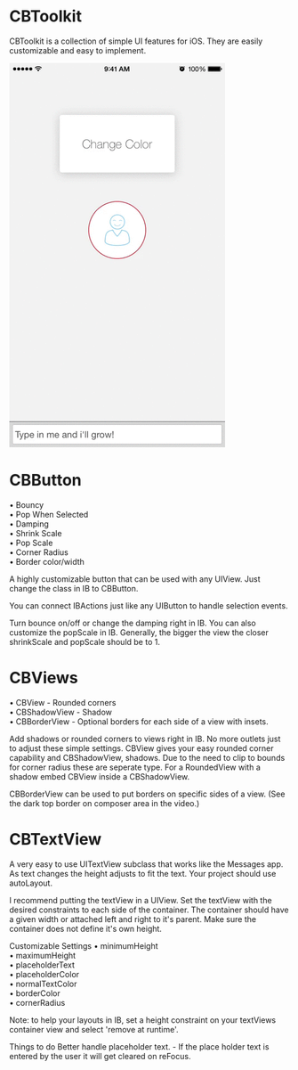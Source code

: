CBToolkit
=========


CBToolkit is a collection of simple UI features for iOS. They are easily customizable and easy to implement. 


<img src="/CBToolkitVideo.gif">

<h1>CBButton</h1>

• Bouncy </br>
• Pop When Selected </br>
• Damping </br>
• Shrink Scale </br>
• Pop Scale </br>
• Corner Radius </br>
• Border color/width </br>


A highly customizable button that can be used with any UIView. Just change the class in IB to CBButton.

You can connect IBActions just like any UIButton to handle selection events. 

Turn bounce on/off or change the damping right in IB. You can also customize the popScale in IB. Generally, the bigger the view the closer shrinkScale and popScale should be to 1.



<h1>CBViews</h1>

• CBView - Rounded corners </br>
• CBShadowView - Shadow </br>
• CBBorderView - Optional borders for each side of a view with insets.

Add shadows or rounded corners to views right in IB. No more outlets just to adjust these simple settings. CBView gives your easy rounded corner capability and CBShadowView, shadows. Due to the need to clip to bounds for corner radius these are seperate type. For a RoundedView with a shadow embed CBView inside a CBShadowView.

CBBorderView can be used to put borders on specific sides of a view. (See the dark top border on composer area in the video.)


<h1>CBTextView</h1>

A very easy to use UITextView subclass that works like the Messages app. As text changes the height adjusts to fit the text. Your project should use autoLayout.

I recommend putting the textView in a UIView. Set the textView with the desired constraints to each side of the container. The container should have a given width or attached left and right to it's parent. Make sure the container does not define it's own height. 

Customizable Settings
• minimumHeight </br>
• maximumHeight </br>
• placeholderText </br>
• placeholderColor </br>
• normalTextColor </br>
• borderColor </br>
• cornerRadius

Note: to help your layouts in IB, set a height constraint on your textViews container view and select 'remove at runtime'.

Things to do
Better handle placeholder text. - If the place holder text is entered by the user it will get cleared on reFocus. 



